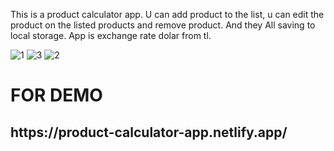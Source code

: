 This is a product calculator app. U can add product to the list, u can edit the product on the listed products and remove product. And they All saving to local storage. App is exchange rate dolar from tl.

![1](https://user-images.githubusercontent.com/96912858/196437459-ebd6763d-c79f-459c-8f00-9c24e0168106.png)
![3](https://user-images.githubusercontent.com/96912858/196437772-a14ab5e0-686b-45ff-93c9-3151f0e744e7.png)
![2](https://user-images.githubusercontent.com/96912858/196437471-690a00eb-dd21-46e6-ba43-e5389fff96a0.png)


<h1>FOR DEMO</h1>
<h2>https://product-calculator-app.netlify.app/</h2>
